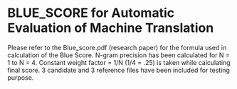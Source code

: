 # BLUE_SCORE for Automatic Evaluation of Machine Translation
Please refer to the Blue_score.pdf (research paper) for the formula used in calculation of the Blue Score. N-gram precision has been calculated for N = 1 to N = 4. Constant weight factor = 1/N (1/4 = .25) is taken while calculating final score.
3 candidate and 3 reference files have been included for testing purpose.